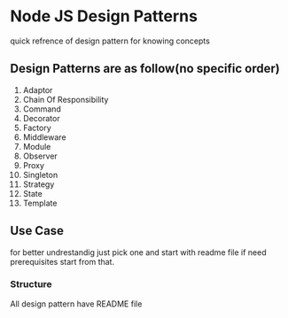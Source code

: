 # Node JS Design Patterns
quick refrence of design pattern for knowing concepts

## Design Patterns are as follow(no specific order)
1. Adaptor
2. Chain Of Responsibility
3. Command
4. Decorator
5. Factory
6. Middleware
7. Module
8. Observer
9. Proxy 
10. Singleton
11. Strategy
12. State
13. Template

## Use Case
for better undrestandig just pick one and start with readme file if need prerequisites start from that.
### Structure
All design pattern have README file